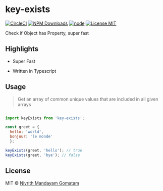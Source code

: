 # key-exists

[![CircleCI](https://circleci.com/gh/nivrith/key-exists/tree/master.svg?style=svg)](https://circleci.com/gh/nivrith/key-exists/tree/master)
[![NPM Downloads](https://img.shields.io/npm/dw/key-exists.svg)](https://www.npmjs.com/package/key-exists)
[![node](https://img.shields.io/node/v/key-exists.svg)](https://www.npmjs.com/package/key-exists)
[![License MIT](https://img.shields.io/github/license/nivrith/key-exists.svg)](https://github.com/nivrith/key-exists/blob/master/LICENSE)

Check if Object has Property, super fast

## Highlights

- Super Fast

- Written in Typescript

## Usage

> Get an array of common unique values that are included in all given arrays

```js

import keyExists from 'key-exists';

const greet = {
  hello: 'world',
  bonjour: 'le monde'
  };

keyExists(greet, 'hello'); // true
keyExists(greet, 'bye'); // false

```

## License

MIT © [Nivrith Mandayam Gomatam](https://au.linkedin.com/in/nivrith-gomatam-43bb7aa5)
